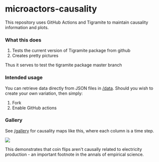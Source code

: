 # microactors-causality

This repository uses GitHub Actions and Tigramite to maintain causality information and plots. 

### What this does

   1. Tests the current version of Tigramite package from github
   2. Creates pretty pictures

Thus it serves to test the tigramite package master branch

### Intended usage 

You can retrieve data directly from JSON files in [/data](https://github.com/microprediction/microactors-causality/tree/main/data). Should you wish to create your
own variation, then simply:

  1. Fork
  2. Enable GitHub actions
  
### Gallery

See [/gallery](https://github.com/microprediction/microactors-causality/tree/main/gallery) for causality maps like this, where each column is a time step. 

![](https://i.imgur.com/mEA8Iom.png)

This demonstrates that coin flips aren't causally related to electricity production - an important footnote in the annals of empirical science. 
